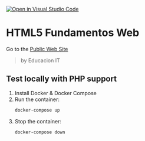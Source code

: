 [![Open in Visual Studio Code](https://open.vscode.dev/badges/open-in-vscode.svg)](https://open.vscode.dev/ChristianGrimberg/html5-web-fundamentals)
# HTML5 Fundamentos Web
Go to the [Public Web Site](https://christiangrimberg.github.io/html5-web-fundamentals/)
> by Educacion IT
## Test locally with PHP support
1. Install Docker & Docker Compose
1. Run the container:
    ```bash
    docker-compose up
    ```
1. Stop the container:
    ```bash
    docker-compose down
    ```